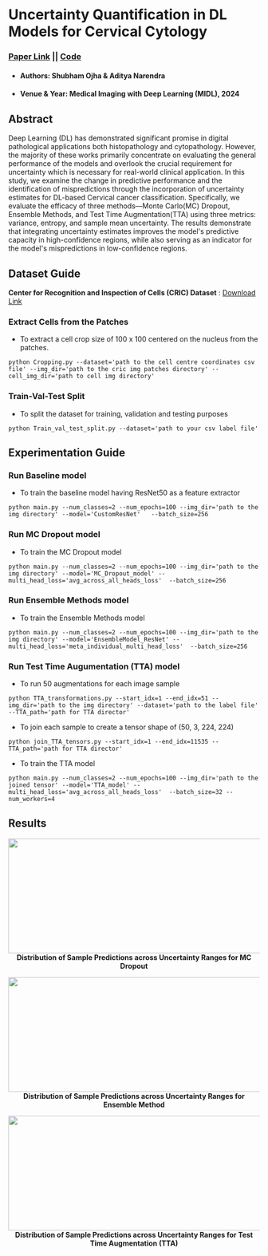 # Uncertainty Quantification in DL Models for Cervical Cytology
###  [Paper Link](https://unified.baulab.info) || [Code](https://github.com/shubhamOjha1000/Uncertainty-Quantification-in-DL-Models-for-Cervical-Cytology)
- #### Authors</ins>: **Shubham Ojha & Aditya Narendra**
-  #### Venue & Year: Medical Imaging with Deep Learning (MIDL), 2024
## Abstract

Deep Learning (DL) has demonstrated significant promise in digital pathological applications both histopathology and cytopathology. However, the majority of these works primarily concentrate on evaluating the general performance of the models and overlook the crucial requirement for uncertainty which is necessary for real-world clinical application. In this study, we examine the change in predictive performance and the identification of mispredictions through the incorporation of uncertainty estimates for DL-based Cervical cancer classification. Specifically, we evaluate the efficacy of three methods—Monte Carlo(MC) Dropout, Ensemble Methods, and Test Time Augmentation(TTA) using three metrics: variance, entropy, and sample mean uncertainty. The results demonstrate that integrating uncertainty estimates improves the model's predictive capacity in high-confidence regions, while also serving as an indicator for the model's mispredictions in low-confidence regions.

## Dataset Guide

**Center for Recognition and Inspection of Cells (CRIC) Dataset** : [Download Link](https://database.cric.com.br/downloads)

### Extract Cells from the Patches 
- To extract a cell crop size of 100 x 100 centered on the nucleus from the patches.
```
python Cropping.py --dataset='path to the cell centre coordinates csv file' --img_dir='path to the cric img patches directory' --cell_img_dir='path to cell img directory'
```

### Train-Val-Test Split
- To split the dataset for training, validation and testing purposes
```
python Train_val_test_split.py --dataset='path to your csv label file' 
```

## Experimentation Guide

### Run Baseline model
- To train the baseline model having ResNet50 as a feature extractor
```
python main.py --num_classes=2 --num_epochs=100 --img_dir='path to the img directory' --model='CustomResNet'   --batch_size=256
```

### Run MC Dropout model
- To train the MC Dropout model
```
python main.py --num_classes=2 --num_epochs=100 --img_dir='path to the img directory' --model='MC_Dropout_model' --multi_head_loss='avg_across_all_heads_loss'  --batch_size=256
```

### Run Ensemble Methods model
- To train the Ensemble Methods model
```
python main.py --num_classes=2 --num_epochs=100 --img_dir='path to the img directory' --model='EnsembleModel_ResNet' --multi_head_loss='meta_individual_multi_head_loss'  --batch_size=256
```

### Run Test Time Augumentation (TTA) model 
- To run 50 augmentations for each image sample
```
python TTA_transformations.py --start_idx=1 --end_idx=51 --img_dir='path to the img directory' --dataset='path to the label file' --TTA_path='path for TTA director'
```
- To join each sample to create a tensor shape of (50, 3, 224, 224)
```
python join_TTA_tensors.py --start_idx=1 --end_idx=11535 --TTA_path='path for TTA director'
```
- To train the TTA model
```
python main.py --num_classes=2 --num_epochs=100 --img_dir='path to the joined tensor' --model='TTA_model' --multi_head_loss='avg_across_all_heads_loss'  --batch_size=32 --num_workers=4
```

## Results


<p align="center">
<img src="https://github.com/shubhamOjha1000/Uncertainty-Quantification-in-DL-Models-for-Cervical-Cytology/assets/72977734/8d7a8fca-9af9-49a6-a101-351822b723cc " width="900" height="230"><br>
<b>Distribution of Sample Predictions across Uncertainty Ranges for MC Dropout</b><br>
</p>

<p align="center">
<img src="https://github.com/shubhamOjha1000/Uncertainty-Quantification-in-DL-Models-for-Cervical-Cytology/assets/72977734/f8b9312c-e8f8-4261-b97f-d6622ab1a854 " width="900" height="230"><br>
<b>Distribution of Sample Predictions across Uncertainty Ranges for Ensemble Method</b><br>
</p>

<p align="center">
<img src="https://github.com/shubhamOjha1000/Uncertainty-Quantification-in-DL-Models-for-Cervical-Cytology/assets/72977734/0298f7e4-b0a0-4e20-80ed-dc325877fc23 " width="900" height="230"><br>
<b>Distribution of Sample Predictions across Uncertainty Ranges for Test Time Augmentation (TTA)</b><br>
</p>

